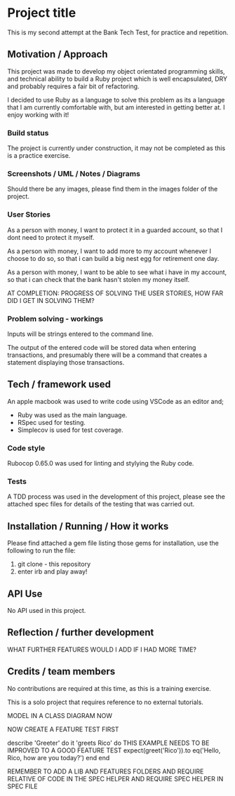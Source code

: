 # Project title

This is my second attempt at the Bank Tech Test, for practice and repetition.

## Motivation / Approach

This project was made to develop my object orientated programming skills, and
technical ability to build a Ruby project which is well encapsulated, DRY and
probably requires a fair bit of refactoring.

I decided to use Ruby as a language to solve this problem as its a language that
I am currently comfortable with, but am interested in getting better at. I enjoy
working with it!

### Build status

The project is currently under construction, it may not be completed as this is
a practice exercise.

### Screenshots / UML / Notes / Diagrams

Should there be any images, please find them in the images folder of the project.

### User Stories

As a person with money,
I want to protect it in a guarded account,
so that I dont need to protect it myself.

As a person with money,
I want to add more to my account whenever I choose to do so,
so that i can build a big nest egg for retirement one day.

As a person with money,
I want to be able to see what i have in my account,
so that i can check that the bank hasn't stolen my money itself.

AT COMPLETION: PROGRESS OF SOLVING THE USER STORIES, HOW FAR DID I GET IN SOLVING THEM?

### Problem solving - workings

Inputs will be strings entered to the command line.

The output of the entered code will be stored data when entering transactions,
and presumably there will be a command that creates a statement displaying those
transactions.

## Tech / framework used

An apple macbook was used to write code using VSCode as an editor and;

* Ruby was used as the main language.
* RSpec used for testing.
* Simplecov is used for test coverage.

### Code style

Rubocop 0.65.0 was used for linting and stylying the Ruby code.

### Tests

A TDD process was used in the development of this project, please see the
attached spec files for details of the testing that was carried out.

## Installation / Running / How it works

Please find attached a gem file listing those gems for installation, use the
following to run the file:

1) git clone - this repository
2) enter irb and play away!

## API Use

No API used in this project.

## Reflection / further development

WHAT FURTHER FEATURES WOULD I ADD IF I HAD MORE TIME?

## Credits / team members

No contributions are required at this time, as this is a training exercise.

This is a solo project that requires reference to no external tutorials.

MODEL IN A CLASS DIAGRAM NOW

NOW CREATE A FEATURE TEST FIRST

describe 'Greeter' do
  it 'greets Rico' do
    THIS EXAMPLE NEEDS TO BE IMPROVED TO A GOOD FEATURE TEST
    expect(greet('Rico')).to eq('Hello, Rico, how are you today?')
  end
end

REMEMBER TO ADD A LIB AND FEATURES FOLDERS
AND REQUIRE RELATIVE OF CODE IN THE SPEC HELPER
AND REQUIRE SPEC HELPER IN SPEC FILE
